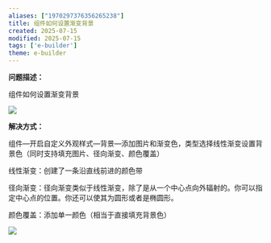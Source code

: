 ```yaml
---
aliases: ["1970297376356265238"]
title: 组件如何设置渐变背景
created: 2025-07-15
modified: 2025-07-15
tags: ['e-builder']
theme: e-builder
---
```


**问题描述：**

组件如何设置渐变背景

**![](f9596c82cf1878a3d6cdcf02d19c7e6f.jpg)**

**解决方式：**

组件—开启自定义外观样式—背景—添加图片和渐变色，类型选择线性渐变设置背景色（同时支持填充图片、径向渐变、颜色覆盖）

线性渐变：创建了一条沿直线前进的颜色带

径向渐变：径向渐变类似于线性渐变，除了是从一个中心点向外辐射的。你可以指定中心点的位置。你还可以使其为圆形或者是椭圆形。

颜色覆盖：添加单一颜色（相当于直接填充背景色）

![](4cba87d8be6b5557a53f35508f3419ff.jpg)